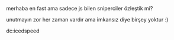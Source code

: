 merhaba en fast ama sadece js bilen sniperciler özleştik mi?



unutmayın zor her zaman vardır ama imkansız diye birşey yoktur :)



dc:icedspeed
